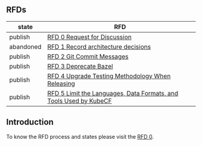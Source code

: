 
## RFDs

| state     | RFD |
| --------- | ------------------------------------------------------------- |
| publish   | [RFD 0 Request for Discussion](./rfd/0000/README.md) |
| abandoned | [RFD 1 Record architecture decisions](./rfd/0001/README.md) |
| publish   | [RFD 2 Git Commit Messages](./rfd/0002/README.md) |
| publish   | [RFD 3 Deprecate Bazel](./rfd/0003/README.md) |
| publish   | [RFD 4 Upgrade Testing Methodology When Releasing](./rfd/0004/README.md) |
| publish   | [RFD 5 Limit the Languages, Data Formats, and Tools Used by KubeCF](./rfd/0005/README.md) |

## Introduction

To know the RFD process and states please visit the [RFD 0](./rfd/0000/README.md).
